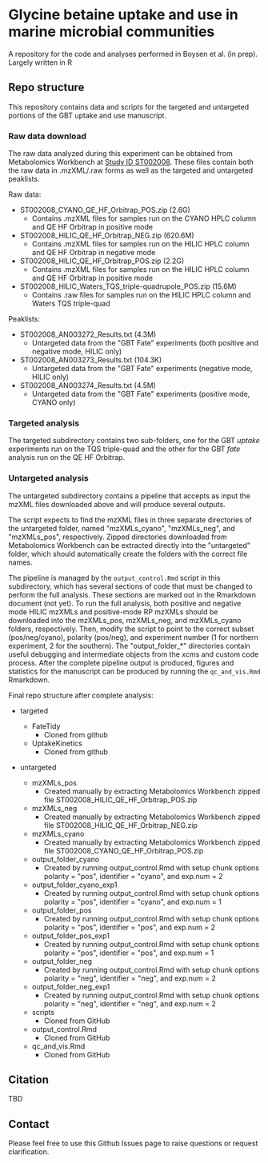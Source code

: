 # Glycine betaine uptake and use in marine microbial communities

A repository for the code and analyses performed in Boysen et al. (in prep). Largely written in R

## Repo structure

This repository contains data and scripts for the targeted and untargeted portions of the GBT uptake and use manuscript.

### Raw data download

The raw data analyzed during this experiment can be obtained from Metabolomics Workbench at [Study ID ST002008](https://www.metabolomicsworkbench.org/data/DRCCMetadata.php?Mode=Project&ProjectID=PR001273). These files contain both the raw data in .mzXML/.raw forms as well as the targeted and untargeted peaklists. 

Raw data:
  - ST002008_CYANO_QE_HF_Orbitrap_POS.zip (2.6G)
    - Contains .mzXML files for samples run on the CYANO HPLC column and QE HF Orbitrap in positive mode
  - ST002008_HILIC_QE_HF_Orbitrap_NEG.zip (620.6M)
    - Contains .mzXML files for samples run on the HILIC HPLC column and QE HF Orbitrap in negative mode
  - ST002008_HILIC_QE_HF_Orbitrap_POS.zip (2.2G)
    - Contains .mzXML files for samples run on the HILIC HPLC column and QE HF Orbitrap in positive mode
  - ST002008_HILIC_Waters_TQS_triple-quadrupole_POS.zip (15.6M)
    - Contains .raw files for samples run on the HILIC HPLC column and Waters TQS triple-quad

Peaklists:
  - ST002008_AN003272_Results.txt (4.3M)
    - Untargeted data from the "GBT Fate" experiments (both positive and negative mode, HILIC only)
  - ST002008_AN003273_Results.txt (104.3K)
    - Untargeted data from the "GBT Fate" experiments (negative mode, HILIC only)
  - ST002008_AN003274_Results.txt (4.5M)
    - Untargeted data from the "GBT Fate" experiments (positive mode, CYANO only)

### Targeted analysis

The targeted subdirectory contains two sub-folders, one for the GBT *uptake* experiments run on the TQS triple-quad and the other for the GBT *fate* analysis run on the QE HF Orbitrap.



### Untargeted analysis

The untargeted subdirectory contains a pipeline that accepts as input the mzXML files downloaded above and will produce several outputs.

The script expects to find the mzXML files in three separate directories of the untargeted folder, named "mzXMLs_cyano", "mzXMLs_neg", and "mzXMLs_pos", respectively. Zipped directories downloaded from Metabolomics Workbench can be extracted directly into the "untargeted" folder, which should automatically create the folders with the correct file names.

The pipeline is managed by the `output_control.Rmd` script in this subdirectory, which has several sections of code that must be changed to perform the full analysis. These sections are marked out in the Rmarkdown document (not yet). To run the full analysis, both positive and negative mode HILIC mzXMLs and positive-mode RP mzXMLs should be downloaded into the mzXMLs_pos, mzXMLs_neg, and mzXMLs_cyano folders, respectively. Then, modify the script to point to the correct subset (pos/neg/cyano), polarity (pos/neg), and experiment number (1 for northern experiment, 2 for the southern). The "output_folder_*" directories contain useful debugging and intermediate objects from the xcms and custom code process. After the complete pipeline output is produced, figures and statistics for the manuscript can be produced by running the `qc_and_vis.Rmd` Rmarkdown.

Final repo structure after complete analysis:
  - targeted
    - FateTidy
      - Cloned from github
    - UptakeKinetics
      - Cloned from github

  - untargeted
    - mzXMLs_pos
      - Created manually by extracting Metabolomics Workbench zipped file ST002008_HILIC_QE_HF_Orbitrap_POS.zip
    - mzXMLs_neg
      - Created manually by extracting Metabolomics Workbench zipped file ST002008_HILIC_QE_HF_Orbitrap_NEG.zip
    - mzXMLs_cyano
      - Created manually by extracting Metabolomics Workbench zipped file ST002008_CYANO_QE_HF_Orbitrap_POS.zip
    - output_folder_cyano
      - Created by running output_control.Rmd with setup chunk options polarity = "pos", identifier = "cyano", and exp.num = 2
    - output_folder_cyano_exp1
      - Created by running output_control.Rmd with setup chunk options polarity = "pos", identifier = "cyano", and exp.num = 1
    - output_folder_pos
      - Created by running output_control.Rmd with setup chunk options polarity = "pos", identifier = "pos", and exp.num = 2
    - output_folder_pos_exp1
      - Created by running output_control.Rmd with setup chunk options polarity = "pos", identifier = "pos", and exp.num = 1
    - output_folder_neg
      - Created by running output_control.Rmd with setup chunk options polarity = "neg", identifier = "neg", and exp.num = 2
    - output_folder_neg_exp1
      - Created by running output_control.Rmd with setup chunk options polarity = "neg", identifier = "neg", and exp.num = 2
    - scripts
      - Cloned from GitHub
    - output_control.Rmd
      - Cloned from GitHub
    - qc_and_vis.Rmd
      - Cloned from GitHub

## Citation

TBD

## Contact

Please feel free to use this Github Issues page to raise questions or request clarification.

